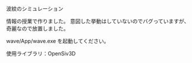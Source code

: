 波紋のシミュレーション

情報の授業で作りました。
意図した挙動はしていないのでバグっていますが、奇麗なので放置しました。

wave/App/wave.exe
を起動してください。

使用ライブラリ：OpenSiv3D
